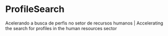 # ProfileSearch
Acelerando a busca de perfis no setor de recursos humanos | Accelerating the search for profiles in the human resources sector
